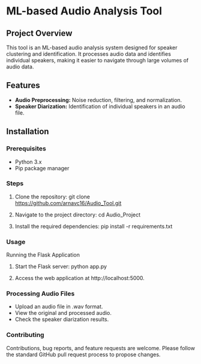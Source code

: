 # ML-based Audio Analysis Tool

## Project Overview
This tool is an ML-based audio analysis system designed for speaker clustering and identification. It processes audio data and identifies individual speakers, making it easier to navigate through large volumes of audio data.

## Features
- **Audio Preprocessing:** Noise reduction, filtering, and normalization.
- **Speaker Diarization:** Identification of individual speakers in an audio file.

## Installation

### Prerequisites
- Python 3.x
- Pip package manager

### Steps
1. Clone the repository:
   git clone https://github.com/arnavc16/Audio_Tool.git

2. Navigate to the project directory:
   cd Audio_Project
   
3. Install the required dependencies:
   pip install -r requirements.txt
   
### Usage

Running the Flask Application

1. Start the Flask server:
python app.py

2. Access the web application at http://localhost:5000.
   
### Processing Audio Files
- Upload an audio file in .wav format.
- View the original and processed audio.
- Check the speaker diarization results.

### Contributing
Contributions, bug reports, and feature requests are welcome. Please follow the standard GitHub pull request process to propose changes.
